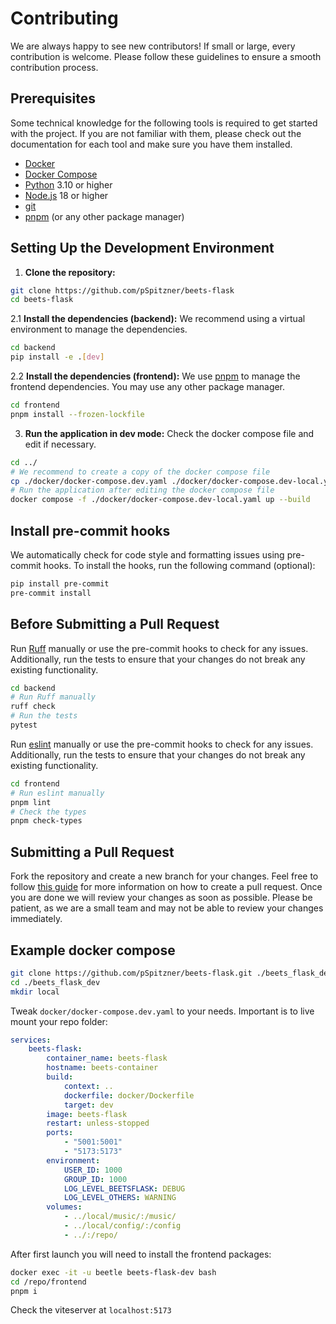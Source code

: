 # Contributing

We are always happy to see new contributors! If small or large, every contribution is welcome. Please follow these guidelines to ensure a smooth contribution process.

## Prerequisites

Some technical knowledge for the following tools is required to get started with the project. If you are not familiar with them, please check out the documentation for each tool and make sure you have them installed.

-   [Docker](https://docs.docker.com/get-started/)
-   [Docker Compose](https://docs.docker.com/compose/)
-   [Python](https://www.python.org/downloads/) 3.10 or higher
-   [Node.js](https://nodejs.org/en/download/) 18 or higher
-   [git](https://git-scm.com/downloads)
-   [pnpm](https://pnpm.io/installation) (or any other package manager)

## Setting Up the Development Environment

1. **Clone the repository:**

```bash
git clone https://github.com/pSpitzner/beets-flask
cd beets-flask
```

2.1 **Install the dependencies (backend):**
We recommend using a virtual environment to manage the dependencies.

```bash
cd backend
pip install -e .[dev]
```

2.2 **Install the dependencies (frontend):**
We use [pnpm](https://pnpm.io/) to manage the frontend dependencies. You may use any other package manager.

```bash
cd frontend
pnpm install --frozen-lockfile
```

3. **Run the application in dev mode:**
   Check the docker compose file and edit if necessary.

```bash
cd ../
# We recommend to create a copy of the docker compose file
cp ./docker/docker-compose.dev.yaml ./docker/docker-compose.dev-local.yaml
# Run the application after editing the docker compose file
docker compose -f ./docker/docker-compose.dev-local.yaml up --build
```

## Install pre-commit hooks

We automatically check for code style and formatting issues using pre-commit hooks. To install the hooks, run the following command (optional):

```bash
pip install pre-commit
pre-commit install
```

## Before Submitting a Pull Request

Run [Ruff](https://docs.astral.sh/ruff/) manually or use the pre-commit hooks to check for any issues. Additionally, run the tests to ensure that your changes do not break any existing functionality.

```bash
cd backend
# Run Ruff manually
ruff check
# Run the tests
pytest
```

Run [eslint](https://eslint.org/) manually or use the pre-commit hooks to check for any issues. Additionally, run the tests to ensure that your changes do not break any existing functionality.

```bash
cd frontend
# Run eslint manually
pnpm lint
# Check the types
pnpm check-types
```

## Submitting a Pull Request

Fork the repository and create a new branch for your changes. Feel free to follow [this guide](https://docs.github.com/en/get-started/quickstart/contributing-to-projects) for more information on how to create a pull request. Once you are done we will review your changes as soon as possible. Please be patient, as we are a small team and may not be able to review your changes immediately.

## Example docker compose

```bash
git clone https://github.com/pSpitzner/beets-flask.git ./beets_flask_dev
cd ./beets_flask_dev
mkdir local
```

Tweak `docker/docker-compose.dev.yaml` to your needs. Important is to live mount your repo folder:

```yaml
services:
    beets-flask:
        container_name: beets-flask
        hostname: beets-container
        build:
            context: ..
            dockerfile: docker/Dockerfile
            target: dev
        image: beets-flask
        restart: unless-stopped
        ports:
            - "5001:5001"
            - "5173:5173"
        environment:
            USER_ID: 1000
            GROUP_ID: 1000
            LOG_LEVEL_BEETSFLASK: DEBUG
            LOG_LEVEL_OTHERS: WARNING
        volumes:
            - ../local/music/:/music/
            - ../local/config/:/config
            - ../:/repo/
```

After first launch you will need to install the frontend packages:

```bash
docker exec -it -u beetle beets-flask-dev bash
cd /repo/frontend
pnpm i
```

Check the viteserver at `localhost:5173`
